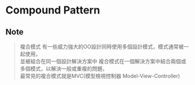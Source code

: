 # Compound Pattern

## Note
>
> 複合模式 有一些威力強大的OO設計同時使用多個設計模式，模式通常被一起使用， \
> 並被組合在同一個設計解決方案中 複合模式在一個解決方案中結合兩個或多個模式，以解決一般或重複的問題， \
> 最常見的複合模式就是MVC(模型檢視控制器 Model-View-Controller)
>